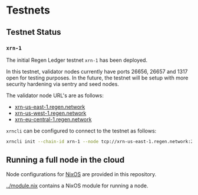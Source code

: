 # Testnets

## Testnet Status

### `xrn-1`

The initial Regen Ledger testnet `xrn-1` has been deployed.

In this testnet, validator nodes currently have ports 26656, 26657 and 1317 open for testing purposes. In the future,
the testnet will be setup with more security hardening via sentry and seed nodes.

The validator node URL's are as follows:

* [xrn-us-east-1.regen.network](http://xrn-us-east-1.regen.network:26657)
* [xrn-us-west-1.regen.network](http://xrn-us-west-1.regen.network:26657)
* [xrn-eu-central-1.regen.network](http://xrn-eu-central-1.regen.network:26657)

`xrncli` can be configured to connect to the testnet as follows:

```sh
xrncli init --chain-id xrn-1 --node tcp://xrn-us-east-1.regen.network:26657
```

## Running a full node in the cloud

Node configurations for [NixOS](https://nixos.org) are provided in this repository.

[../module.nix](../module.nix) contains a NixOS module for running a node.